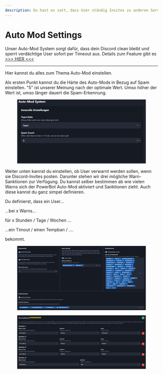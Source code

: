 ```yaml
---
description: Du hast es satt, dass User ständig Invites zu anderen Servern schicken?
---
```


# Auto Mod Settings

Unser Auto-Mod System sorgt dafür, dass dein Discord clean bleibt und sperrt verdächtige User sofort per Timeout aus. Details zum Feature gibt es [>>> HIER <<<](../features/auto-mod-system.md)

***

Hier kannst du alles zum Thema Auto-Mod einstellen.&#x20;

Als ersten Punkt kannst du die Härte des Auto-Mods in Bezug auf Spam einstellen. "5" ist unserer Meinung nach der optimale Wert. Umso höher der Wert ist, umso länger dauert die Spam-Erkennung.

<div data-full-width="true"><figure><img src="../.gitbook/assets/chrome_HtUnTjEOqD.png" alt=""><figcaption></figcaption></figure></div>

Weiter unten kannst du einstellen, ob User verwarnt werden sollen, wenn sie Discord-Invites posten. Darunter stehen wir drei mögliche Warn-Sanktionen zur Verfügung. Du kannst selber bestimmen ab wie vielen Warns sich der PowerBot Auto-Mod aktiviert und Sanktionen zieht. Auch diese kannst du ganz simpel definieren.&#x20;

Du definierst, dass ein User...

...bei x Warns...

für x Stunden / Tage / Wochen ...

...ein Timout / einen Tempban / ....

bekommt.

<div align="left" data-full-width="true"><figure><img src="../.gitbook/assets/chrome_9M0AJLcgZP.png" alt=""><figcaption></figcaption></figure></div>

<figure><img src="../.gitbook/assets/chrome_kk9kfhzeGr.png" alt=""><figcaption></figcaption></figure>
